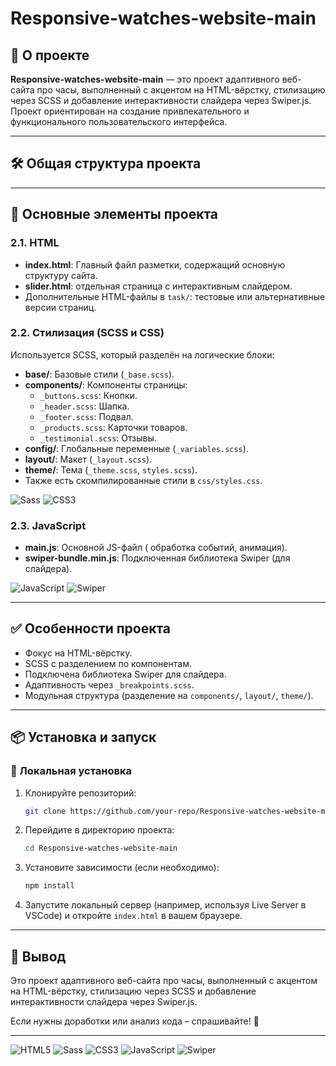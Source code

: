# Responsive-watches-website-main

## 📝 О проекте
**Responsive-watches-website-main** — это проект адаптивного веб-сайта про часы, выполненный с акцентом на HTML-вёрстку, стилизацию через SCSS и добавление интерактивности слайдера через Swiper.js. Проект ориентирован на создание привлекательного и функционального пользовательского интерфейса.

---

## 🛠️ Общая структура проекта


---

## 🚀 Основные элементы проекта

### 2.1. HTML

- **index.html**: Главный файл разметки, содержащий основную структуру сайта.
- **slider.html**: отдельная страница с интерактивным слайдером.
- Дополнительные HTML-файлы в `task/`: тестовые или альтернативные версии страниц.

### 2.2. Стилизация (SCSS и CSS)

Используется SCSS, который разделён на логические блоки:

- **base/**: Базовые стили (`_base.scss`).
- **components/**: Компоненты страницы:
  - `_buttons.scss`: Кнопки.
  - `_header.scss`: Шапка.
  - `_footer.scss`: Подвал.
  - `_products.scss`: Карточки товаров.
  - `_testimonial.scss`: Отзывы.
- **config/**: Глобальные переменные (`_variables.scss`).
- **layout/**: Макет (`_layout.scss`).
- **theme/**: Тема (`_theme.scss`, `styles.scss`).
- Также есть скомпилированные стили в `css/styles.css`.

![Sass](https://img.shields.io/badge/Sass-SCSS-pink?logo=sass)
![CSS3](https://img.shields.io/badge/CSS3-Styles-blue?logo=css3)

### 2.3. JavaScript

- **main.js**: Основной JS-файл ( обработка событий, анимация).
- **swiper-bundle.min.js**: Подключенная библиотека Swiper (для слайдера).

![JavaScript](https://img.shields.io/badge/JavaScript-ES6-yellow?logo=javascript)
![Swiper](https://img.shields.io/badge/Swiper-Slider-purple?logo=swiper)

---

## ✅ Особенности проекта

- Фокус на HTML-вёрстку.
- SCSS с разделением по компонентам.
- Подключена библиотека Swiper для слайдера.
- Адаптивность через `_breakpoints.scss`.
- Модульная структура (разделение на `components/`, `layout/`, `theme/`).

---

## 📦 Установка и запуск

### 🔧 Локальная установка

1. Клонируйте репозиторий:
    ```sh
    git clone https://github.com/your-repo/Responsive-watches-website-main.git
    ```
2. Перейдите в директорию проекта:
    ```sh
    cd Responsive-watches-website-main
    ```
3. Установите зависимости (если необходимо):
    ```sh
    npm install
    ```
4. Запустите локальный сервер (например, используя Live Server в VSCode) и откройте `index.html` в вашем браузере.

---

## 📌 Вывод

Это проект адаптивного веб-сайта про часы, выполненный с акцентом на HTML-вёрстку, стилизацию через SCSS и добавление интерактивности слайдера через Swiper.js. 

Если нужны доработки или анализ кода – спрашивайте! 🚀

---

![HTML5](https://img.shields.io/badge/HTML5-Structure-red?logo=html5)
![Sass](https://img.shields.io/badge/Sass-SCSS-pink?logo=sass)
![CSS3](https://img.shields.io/badge/CSS3-Styles-blue?logo=css3)
![JavaScript](https://img.shields.io/badge/JavaScript-ES6-yellow?logo=javascript)
![Swiper](https://img.shields.io/badge/Swiper-Slider-purple?logo=swiper)
